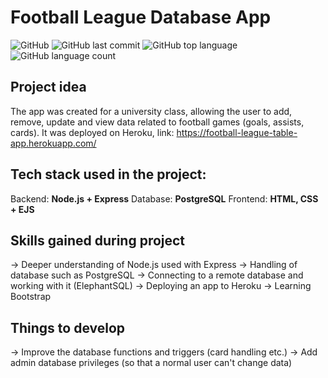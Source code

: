 # Football League Database App

![GitHub](https://img.shields.io/github/license/mikolajczykb/Football_Database_App)
![GitHub last commit](https://img.shields.io/github/last-commit/mikolajczykb/Football_Database_App)
![GitHub top language](https://img.shields.io/github/languages/top/mikolajczykb/Football_Database_App)
![GitHub language count](https://img.shields.io/github/languages/count/mikolajczykb/Football_Database_App)


## Project idea

The app was created for a university class, allowing the user to add, remove, update and view data related to football games (goals, assists, cards).
It was deployed on Heroku, link: https://football-league-table-app.herokuapp.com/

## Tech stack used in the project:

  Backend: **Node.js + Express** 
  Database: **PostgreSQL**
  Frontend: **HTML, CSS + EJS**

## Skills gained during project

  -> Deeper understanding of Node.js used with Express
  -> Handling of database such as PostgreSQL
  -> Connecting to a remote database and working with it (ElephantSQL)
  -> Deploying an app to Heroku
  -> Learning Bootstrap
  
## Things to develop

  -> Improve the database functions and triggers (card handling etc.)
  -> Add admin database privileges (so that a normal user can't change data)
